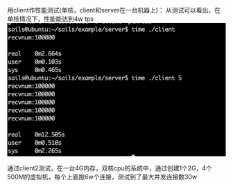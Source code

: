 用client作性能测试(单核，client和server在一台机器上)：
从测试可以看出，在单核情况下，性能能达到4w tps
![test](./test.png)


通过client2测试，在一台4G内存，双核cpu的系统中，通过创建1个2G，4个500M的虚拟机，每个上面跑6w个连接，测试到了最大并发连接数30w
